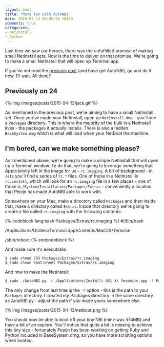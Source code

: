 ```yaml
---
layout: post
title: "More fun with AutoNBI"
date: 2015-04-13 08:05:53 +0100
comments: true
categories: 
- NetInstall
- Python
---
```


Last time we saw our heroes, there was the unfuffilled promise of making small NetInstall sets. Now is the time to deliver on that promise. We're going to make a small NetInstall that will open up Terminal.app.

If you've not read the [previous post](http://grahamgilbert.com/blog/2015/04/12/building-custom-netinstalls-with-autonbi/) (and have got AutoNBI), go and do it now. I'll wait. All done? <!--more-->

## Previously on 24

{% img /images/posts/2015-04-13/jack.gif %}

As mentioned in the previous post, we're aiming to have a small NetInstall set. Once you've made your NetInstall, open up ``NetInstall.dmg`` - you'll see a ``Packages`` directory. This is where the majority of the bulk in a NetInstall lives - the packages it actually installs. There is also a hidden ``BaseSystem.dmg`` which is what will load when your NetBoot the machine.

## I'm bored, can we make something please?

As I mentioned above, we're going to make a simple NetInstall that will open up a Terminal window. To do that, we're going to leverage something that Apple kindly left in the image for us - ``rc.imaging``. A bit of background - in ``/etc`` you'll find a series of ``rc.*`` files. One of those in a NetInstall is ``rc.install``, which will look for an ``rc.imaging`` file in a few places - one of those is ``/System/Installation/Packages/Extras`` - conveniently a location that Pepijn has made AutoNBI able to work with.

Somewhere on your Mac, make a directory called ``Packages`` and then inside that, make a directory called ``Extras``. Inside that directory we're going to create a file called ``rc.imaging`` with the following contents:

{% codeblock lang:bash Packages/Extras/rc.imaging %}
#!/bin/bash

/Applications/Utilities/Terminal.app/Contents/MacOS/Terminal

/sbin/reboot
{% endcodeblock %}

And make sure it's executable:

``` bash
$ sudo chmod 755 Packages/Extras/rc.imaging
$ sudo chown root:wheel Packages/Extras/rc.imaging
```

And now to make the NetInstall:

```bash
$ sudo ./AutoNBI.py -s /Applications/Install\ OS\ X\ Yosemite.app -f Packages -d ~/Desktop -n MyNetInstall -e
```

The only change from last time is the ``-f`` option - this is the path to your ``Packages`` directory. I created my Packages directory in the same directory as AutoNBI.py - adjust the path if you made yours somewhere else.

{% img /images/posts/2015-04-13/netboot.png %}

You should now be able to boot off your tiny NBI (mine was 574MB) and have a bit of an explore. You'll notice that quite a bit is missing to achieve this tiny size - fortunately Pepijn has been working on getting Ruby and Python included in BaseSystem.dmg, so you have more scripting options when booted.
